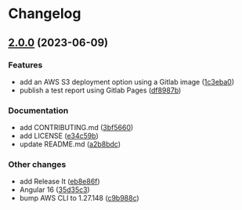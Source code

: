 # Changelog

## [2.0.0](https://gitlab.com/ShowMeYourCodeYouTube/continuous-deployment-spa-application-on-aws-s3/compare/gitlab-aws-s3-1.0.0...2.0.0) (2023-06-09)


### Features

* add an AWS S3 deployment option using a Gitlab image ([1c3eba0](https://gitlab.com/ShowMeYourCodeYouTube/continuous-deployment-spa-application-on-aws-s3/commit/1c3eba0e3627db4a4771704223ed42a876bbb90f))
* publish a test report using Gitlab Pages ([df8987b](https://gitlab.com/ShowMeYourCodeYouTube/continuous-deployment-spa-application-on-aws-s3/commit/df8987bd1e0a5ad2e031381b692a91854f121c21))


### Documentation

* add CONTRIBUTING.md ([3bf5660](https://gitlab.com/ShowMeYourCodeYouTube/continuous-deployment-spa-application-on-aws-s3/commit/3bf5660b91aa4fdb8ef08d9ed1aa8297ade86b2f))
* add LICENSE ([e34c59b](https://gitlab.com/ShowMeYourCodeYouTube/continuous-deployment-spa-application-on-aws-s3/commit/e34c59b855c3f592e4a141055b3fba93ce8a8ee9))
* update README.md ([a2b8bdc](https://gitlab.com/ShowMeYourCodeYouTube/continuous-deployment-spa-application-on-aws-s3/commit/a2b8bdc4f6f13df5a83ea3ebf6c12044bd9d5955))


### Other changes

* add Release It ([eb8e86f](https://gitlab.com/ShowMeYourCodeYouTube/continuous-deployment-spa-application-on-aws-s3/commit/eb8e86fa4a0d35e340f0252c722e4442aee1590e))
* Angular 16 ([35d35c3](https://gitlab.com/ShowMeYourCodeYouTube/continuous-deployment-spa-application-on-aws-s3/commit/35d35c30f97d3c5321b3d91804d376e56d09b241))
* bump AWS CLI to 1.27.148 ([c9b988c](https://gitlab.com/ShowMeYourCodeYouTube/continuous-deployment-spa-application-on-aws-s3/commit/c9b988c7d6802910241daa3c5ee62290e0600246))